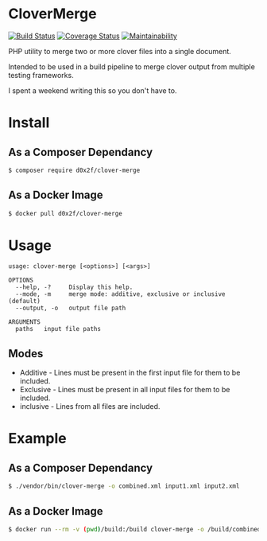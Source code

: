 # CloverMerge

[![Build Status](https://travis-ci.org/d0x2f/CloverMerge.svg?branch=master)](https://travis-ci.org/d0x2f/CloverMerge)
[![Coverage Status](https://coveralls.io/repos/github/d0x2f/CloverMerge/badge.svg?branch=master)](https://coveralls.io/github/d0x2f/CloverMerge?branch=master)
[![Maintainability](https://api.codeclimate.com/v1/badges/7ff86933961de446d594/maintainability)](https://codeclimate.com/github/d0x2f/CloverMerge/maintainability)

PHP utility to merge two or more clover files into a single document.

Intended to be used in a build pipeline to merge clover output from multiple testing frameworks.

I spent a weekend writing this so you don't have to.

# Install

## As a Composer Dependancy

```bash
$ composer require d0x2f/clover-merge
```

## As a Docker Image

```bash
$ docker pull d0x2f/clover-merge
```

# Usage

```
usage: clover-merge [<options>] [<args>]

OPTIONS
  --help, -?     Display this help.
  --mode, -m     merge mode: additive, exclusive or inclusive (default)
  --output, -o   output file path

ARGUMENTS
  paths   input file paths
```

## Modes

* Additive - Lines must be present in the first input file for them to be included.
* Exclusive - Lines must be present in all input files for them to be included.
* inclusive - Lines from all files are included.

# Example

## As a Composer Dependancy

```bash
$ ./vendor/bin/clover-merge -o combined.xml input1.xml input2.xml
```

## As a Docker Image

```bash
$ docker run --rm -v (pwd)/build:/build clover-merge -o /build/combined.xml /build/input1.xml /build/input2.xml
```